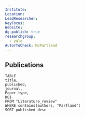 ```yaml
---
Institute: 
Location: 
LeadResearcher: 
KeyFocus: 
Website: 
dg-publish: true
researchgroup:
  - yale
AutorToCheck: McPartland
---
```


## Publications

```dataview 
TABLE
title, 
published,
journal,
Paper_type,
DOI
FROM "Literature_review"
WHERE contains(authors, "Partland")
SORT published desc 
```